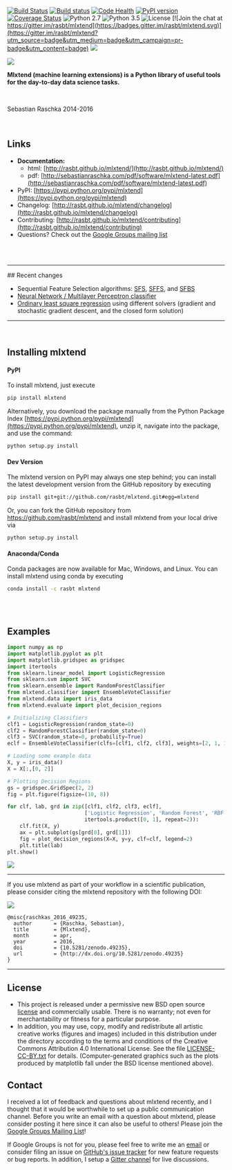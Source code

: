 

[![Build Status](https://travis-ci.org/rasbt/mlxtend.svg?branch=master)](https://travis-ci.org/rasbt/mlxtend)
[![Build status](https://ci.appveyor.com/api/projects/status/7vx20e0h5dxcyla2/branch/master?svg=true)](https://ci.appveyor.com/project/rasbt/mlxtend/branch/master)
[![Code Health](https://landscape.io/github/rasbt/mlxtend/master/landscape.svg?style=flat)](https://landscape.io/github/rasbt/mlxtend/master)
[![PyPI version](https://badge.fury.io/py/mlxtend.svg)](http://badge.fury.io/py/mlxtend)
[![Coverage Status](https://coveralls.io/repos/rasbt/mlxtend/badge.svg?branch=master&service=github)](https://coveralls.io/github/rasbt/mlxtend?branch=master)
![Python 2.7](https://img.shields.io/badge/python-2.7-blue.svg)
![Python 3.5](https://img.shields.io/badge/python-3.5-blue.svg)
![License](https://img.shields.io/badge/license-BSD-blue.svg)
[![Join the chat at https://gitter.im/rasbt/mlxtend](https://badges.gitter.im/rasbt/mlxtend.svg)](https://gitter.im/rasbt/mlxtend?utm_source=badge&utm_medium=badge&utm_campaign=pr-badge&utm_content=badge)
[![](https://zenodo.org/badge/doi/10.5281/zenodo.49235.svg)](https://zenodo.org/record/49235#.VwWISmNh23c)


![](./docs/sources/img/logo.png)



**Mlxtend (machine learning extensions) is a Python library of useful tools for the day-to-day data science tasks.**



<br>

Sebastian Raschka 2014-2016

<br>


## Links

- **Documentation:**
    - html: [http://rasbt.github.io/mlxtend/](http://rasbt.github.io/mlxtend/)
    - pdf: [http://sebastianraschka.com/pdf/software/mlxtend-latest.pdf](http://sebastianraschka.com/pdf/software/mlxtend-latest.pdf)
- PyPI: [https://pypi.python.org/pypi/mlxtend](https://pypi.python.org/pypi/mlxtend)
- Changelog: [http://rasbt.github.io/mlxtend/changelog](http://rasbt.github.io/mlxtend/changelog)
- Contributing: [http://rasbt.github.io/mlxtend/contributing](http://rasbt.github.io/mlxtend/contributing)
- Questions? Check out the [Google Groups mailing list](https://groups.google.com/forum/#!forum/mlxtend)

<br>
<br>


<hr>
## Recent changes

- Sequential Feature Selection algorithms: [SFS](http://rasbt.github.io/mlxtend/docs/feature_selection/sequential_forward_selection/), [SFFS](http://rasbt.github.io/mlxtend/docs/feature_selection/sequential_floating_forward_selection/), and [SFBS](http://rasbt.github.io/mlxtend/docs/feature_selection/sequential_floating_backward_selection/)
- [Neural Network / Multilayer Perceptron classifier](http://rasbt.github.io/mlxtend/docs/classifier/neuralnet_mlp/)
- [Ordinary least square regression](http://rasbt.github.io/mlxtend/docs/regression/linear_regression/) using different solvers (gradient and stochastic gradient descent, and the closed form solution)

<hr>
<br>


## Installing mlxtend

#### PyPI

To install mlxtend, just execute  

```bash
pip install mlxtend  
```

Alternatively, you download the package manually from the Python Package Index [https://pypi.python.org/pypi/mlxtend](https://pypi.python.org/pypi/mlxtend), unzip it, navigate into the package, and use the command:

```bash
python setup.py install
```

#### Dev Version

The mlxtend version on PyPI may always one step behind; you can install the latest development version from the GitHub repository by executing

```bash
pip install git+git://github.com/rasbt/mlxtend.git#egg=mlxtend
```

Or, you can fork the GitHub repository from https://github.com/rasbt/mlxtend and install mlxtend from your local drive via

```bash
python setup.py install
```

#### Anaconda/Conda

Conda packages are now available for Mac, Windows, and Linux. You can install mlxtend using conda by executing

```bash
conda install -c rasbt mlxtend
```


<br>
<br>


## Examples

```python
import numpy as np
import matplotlib.pyplot as plt
import matplotlib.gridspec as gridspec
import itertools
from sklearn.linear_model import LogisticRegression
from sklearn.svm import SVC
from sklearn.ensemble import RandomForestClassifier
from mlxtend.classifier import EnsembleVoteClassifier
from mlxtend.data import iris_data
from mlxtend.evaluate import plot_decision_regions

# Initializing Classifiers
clf1 = LogisticRegression(random_state=0)
clf2 = RandomForestClassifier(random_state=0)
clf3 = SVC(random_state=0, probability=True)
eclf = EnsembleVoteClassifier(clfs=[clf1, clf2, clf3], weights=[2, 1, 1], voting='soft')

# Loading some example data
X, y = iris_data()
X = X[:,[0, 2]]

# Plotting Decision Regions
gs = gridspec.GridSpec(2, 2)
fig = plt.figure(figsize=(10, 8))

for clf, lab, grd in zip([clf1, clf2, clf3, eclf],
                         ['Logistic Regression', 'Random Forest', 'RBF kernel SVM', 'Ensemble'],
                         itertools.product([0, 1], repeat=2)):
    clf.fit(X, y)
    ax = plt.subplot(gs[grd[0], grd[1]])
    fig = plot_decision_regions(X=X, y=y, clf=clf, legend=2)
    plt.title(lab)
plt.show()
```

![](./docs/sources/img/ensemble_decision_regions_2d.png)

---

If you use mlxtend as part of your workflow in a scientific publication, please consider citing the mlxtend repository with the following DOI:

[![](https://zenodo.org/badge/doi/10.5281/zenodo.49235.svg)](https://zenodo.org/record/49235#.VwWISmNh23c)

```
@misc{raschkas_2016_49235,
  author       = {Raschka, Sebastian},
  title        = {Mlxtend},
  month        = apr,
  year         = 2016,
  doi          = {10.5281/zenodo.49235},
  url          = {http://dx.doi.org/10.5281/zenodo.49235}
}
```

---

## License

- This project is released under a permissive new BSD open source [license](`[LICENSE-BSD3.txt](https://github.com/rasbt/mlxtend/blob/master/LICENSE-BSD3.txt)`) and commercially usable. There is no warranty; not even for merchantability or fitness for a particular purpose.
- In addition, you may use, copy, modify and redistribute all artistic creative works (figures and images) included in this distribution under the directory
according to the terms and conditions of the Creative Commons Attribution 4.0 International License.  See the file [LICENSE-CC-BY.txt](https://github.com/rasbt/mlxtend/blob/master/LICENSE-CC-BY.txt) for details. (Computer-generated graphics such as the plots produced by matplotlib fall under the BSD license mentioned above).

## Contact

I received a lot of feedback and questions about mlxtend recently, and I thought that it would be worthwhile to set up a public communication channel. Before you write an email with a question about mlxtend, please consider posting it here since it can also be useful to others! Please join the [Google Groups Mailing List](https://groups.google.com/forum/#!forum/mlxtend)!

If Google Groups is not for you, please feel free to write me an [email](mailto:mail@sebastianraschka.com) or consider filing an issue on [GitHub's issue tracker](https://github.com/rasbt/mlxtend/issues) for new feature requests or bug reports. In addition, I setup a [Gitter channel](https://gitter.im/rasbt/mlxtend?utm_source=badge&utm_medium=badge&utm_campaign=pr-badge&utm_content=badge) for live discussions.
